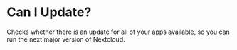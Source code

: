 # Can I Update?

Checks whether there is an update for all of your apps available,
so you can run the next major version of Nextcloud.
